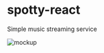 # spotty-react

Simple music streaming service

![mockup](https://raw.githubusercontent.com/ihor4568/spotty-react/KHWE-58-Setup-project/Spotty_mockup.png)
